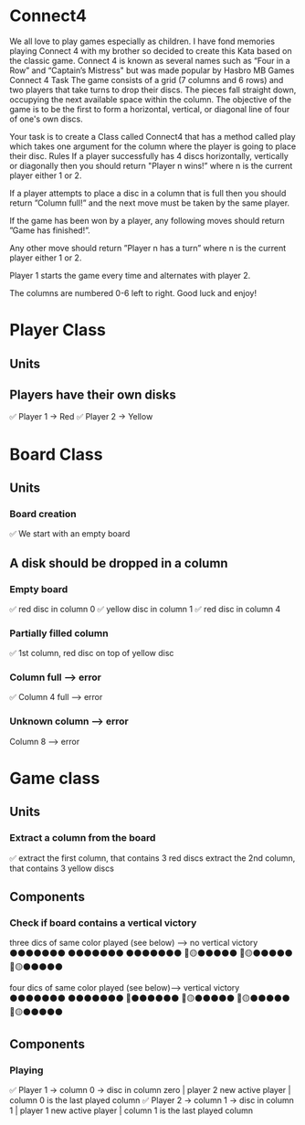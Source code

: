 # Connect4
We all love to play games especially as children. I have fond memories playing Connect 4 with my brother so decided to create this Kata based on the classic game. Connect 4 is known as several names such as “Four in a Row” and “Captain’s Mistress" but was made popular by Hasbro MB Games
Connect 4
Task
The game consists of a grid (7 columns and 6 rows) and two players that take turns to drop their discs. The pieces fall straight down, occupying the next available space within the column. The objective of the game is to be the first to form a horizontal, vertical, or diagonal line of four of one's own discs.

Your task is to create a Class called Connect4 that has a method called play which takes one argument for the column where the player is going to place their disc.
Rules
If a player successfully has 4 discs horizontally, vertically or diagonally then you should return "Player n wins!” where n is the current player either 1 or 2.

If a player attempts to place a disc in a column that is full then you should return ”Column full!” and the next move must be taken by the same player.

If the game has been won by a player, any following moves should return ”Game has finished!”.

Any other move should return ”Player n has a turn” where n is the current player either 1 or 2.
 
Player 1 starts the game every time and alternates with player 2.

The columns are numbered 0-6 left to right.
Good luck and enjoy!

# Player Class
## Units
## Players have their own disks
✅ Player 1 -> Red 
✅ Player 2 -> Yellow

# Board Class
## Units 
### Board creation
✅ We start with an empty board


## A disk should be dropped in a column

### Empty board
✅ red disc in column 0
✅ yellow disc in column 1
✅ red disc in column 4

### Partially filled column
✅ 1st column, red disc on top of yellow disc

### Column full --> error
✅ Column 4 full --> error


### Unknown column --> error
Column 8 --> error

# Game class
## Units
### Extract a column from the board

✅ extract the first column, that contains 3 red discs
extract the 2nd column, that contains 3 yellow discs

## Components

### Check if board contains a vertical victory
three dics of same color played (see below) --> no vertical victory
⚫⚫⚫⚫⚫⚫⚫ 
⚫⚫⚫⚫⚫⚫⚫
⚫⚫⚫⚫⚫⚫⚫
🔴🟡⚫⚫⚫⚫⚫
🔴🟡⚫⚫⚫⚫⚫
🔴🟡⚫⚫⚫⚫⚫

four dics of same color played (see below)--> vertical victory
⚫⚫⚫⚫⚫⚫⚫
⚫⚫⚫⚫⚫⚫⚫
🔴⚫⚫⚫⚫⚫⚫
🔴🟡⚫⚫⚫⚫⚫
🔴🟡⚫⚫⚫⚫⚫
🔴🟡⚫⚫⚫⚫⚫






## Components
### Playing
✅ Player 1 -> column 0 -> disc in column zero | player 2 new active player | column 0 is the last played column
✅ Player 2 -> column 1 -> disc in column 1 | player 1 new active player | column 1 is the last played column